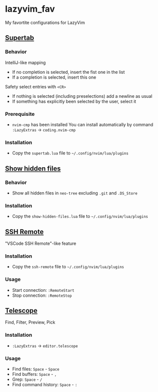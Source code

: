 # lazyvim_fav

My favortite configurations for LazyVim

## [Supertab](/plugins/supertab.lua)

### Behavior

IntelliJ-like mapping

- If no completion is selected, insert the fist one in the list
- If a completion is selected, insert this one

Safety select entries with `<CR>`

- If nothing is selected (including preselections) add a newline as usual
- If something has explicitly been selected by the user, select it

### Prerequisite

- `nvim-cmp` has been installed
  You can install automatically by command `:LazyExtras` -> `coding.nvim-cmp`

### Installation

- Copy the `supertab.lua` file to `~/.config/nvim/lua/plugins`

## [Show hidden files](plugins/show-hidden-files.lua)

### Behavior

- Show all hidden files in `neo-tree` excluding `.git` and `.DS_Store`

### Installation

- Copy the `show-hidden-files.lua` file to `~/.config/nvim/lua/plugins`

## [SSH Remote](plugins/ssh-remote.lua)

"VSCode SSH Remote"-like feature

### Installation

- Copy the `ssh-remote` file to `~/.config/nvim/lua/plugins`

### Usage

- Start connection: `:RemoteStart`
- Stop connection: `:RemoteStop`

## [Telescope](https://github.com/nvim-telescope/telescope.nvim)

Find, Filter, Preview, Pick

### Installation

- `:LazyExtras` -> `editor.telescope`

### Usage

- Find files: `Space` - `Space`
- Find buffers: `Space` - `,`
- Grep: `Space` - `/`
- Find command history: `Space` - `:`
